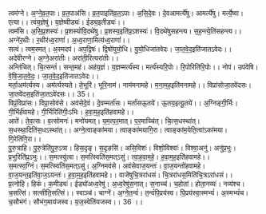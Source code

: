 

  
त्वम॑ग्ने। अ॒ग्ने॒व्र॒त॒पाः। व्र॒त॒पाअ॑सि। व्र॒त॒पाइति॑व्र॒त॒ऽपाः। अ॒सि॒दे॒वः। दे॒वआमर्त्ये॑षु। आमर्त्ये॑षु। मर्त्ये॒ष्वा। एत्या।। त्वंय॒ज्ञेषु॑। य॒ज्ञेष्वीड्यः॑। ईड्य॒इतीड्यः॑।।  
त्वम॑सि। अ॒सि॒प्र॒शस्यः॑। प्र॒शस्यो॑वि॒दथे॑षु। प्र॒शस्य॒इति॑प्र॒ऽशस्यः॑। वि॒दथे॑षुसहन्त्य। स॒ह॒न्त्ये॒ति॑सहन्त्य।। अग्ने॑र॒थीः। र॒थीर॑ध्व॒राणां॑। अ॒ध्व॒राणा॒मित्य॑ध्व॒राणां॑।।  
सत्वं। त्वम॒स्मत्। अ॒स्मदप॑। अप॒द्विषः॑। द्विषो॑युयो॒धि। यु॒यो॒धिजा॑तवेदः। जा॒त॒वे॒द॒इति॑जातऽवेदः।। अदे॑वीरग्ने। अ॒ग्ने॒अरा॑तीः। अरा॑ती॒रित्यरा॑तीः।।  
अन्ति॑चित्। चि॒त्सन्तं॑। सन्त॒मह॑। अह॑य॒ज्ञं। य॒ज्ञम्मर्त्य॑स्य। मर्त्य॑स्यरि॒पोः। रि॒पोरिति॑रि॒पोः।। नोप॑। उप॑वेषि। वे॒षि॒जा॒त॒वे॒दः॒। जा॒त॒वे॒द॒इति॑जातऽवेदः।।  
मर्ता॒अम॑र्त्यस्य। अम॑र्त्यस्यते। ते॒भूरि॑। भूरि॒नाम॑। नाम॑मनामहे। म॒ना॒म॒ह॒इति॑मनामहे।। विप्रा॑सोजा॒तवे॑दसः। जा॒तवे॑दस॒इति॑जा॒तऽवे॑दसः।। 35।।  
विप्रं॒विप्रा॑सः। विप्रा॒सोव॑से। अव॑सेदे॒वं। दे॒वम्मर्ता॑सः। मर्ता॑सऊ॒तये॑। ऊ॒तय॒इत्यू॒तये॑।। अ॒ग्निङ्गी॒र्भिः। गी॒र्भिर्ह॑वामहे। गी॒र्भिरिति॑गीः॒ऽभिः। ह॒वा॒म॒ह॒इति॑हवामहे।।  
आते॑। ते॒व॒त्सः। व॒त्सोमनः॑। मनो॑यमत्। य॒म॒त्प॒र॒मात्। प॒र॒माच्चि॑त्। चि॒त्स॒धस्था॑त्। स॒धस्था॒दिति॑स॒धऽस्था॑त्।। अग्ने॒त्वाङ्का॑मया। त्वाङ्का॑मयागि॒रा। त्वाङ्का॑म॒येति॒त्वांऽका॑मया। गि॒रेति॑गि॒रा।।  
पु॒रु॒त्राहि। पु॒रु॒त्रेति॑पु॒रु॒ऽत्रा। हिस॒दृङ्। स॒दृङसि॑। असि॒विशः॑। विशो॒विश्वाः॑। विश्वा॒अनु॑। अनु॑प्र॒भुः। प्र॒भुरिति॑प्र॒ऽभुः।। स॒मत्स्वु॑त्वा। स॒मत्स्विति॑स॒मत्ऽसु॑। त्वा॒ह॒वा॒म॒हे॒। ह॒वा॒म॒ह॒इति॑हवामहे।।  
स॒मत्स्व॒ग्निं। स॒मत्स्विति॑स॒मत्ऽसु॑। अ॒ग्निमव॑से। अव॑सेवाज॒यन्तः॑। वा॒ज॒यन्तो॑हवामहे। वा॒ज॒यन्त॒इति॑वा॒ज॒ऽयन्तः॑। ह॒वा॒म॒ह॒इति॑हवामहे।। वाजे॑षुचि॒त्ररा॑धसं। चि॒त्ररा॑धस॒मिति॑चि॒त्रऽरा॑धसं।।  
प्र॒त्नोहि। हिकं॑। क॒मीड्यः॑। ईड्यो॑अध्व॒रेषु॑। अ॒ध्व॒रेषु॑स॒नात्। स॒नाच्च॑। च॒होता॑। होता॒नव्यः॑। नव्य॑श्च। च॒सत्सि॑। सत्सीति॒सत्सि॑।। स्वाञ्च॑। चाग्ने॑। अ॒ग्ने॒त॒न्वं॑। त॒न्वं॑पि॒प्रय॑स्व। पि॒प्रय॑स्वा॒स्मभ्यं॑। अ॒स्मभ्यं॑च। च॒सौभ॑गं। सौभ॑ग॒माय॑जस्व। य॒ज॒स्वेति॑यजस्व।। 36 ।।  
